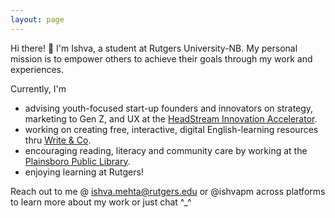 ```yaml
---
layout: page
---
```

Hi there! 👋
I'm Ishva, a student at Rutgers University-NB. My personal mission is to empower others to achieve their goals through my work and experiences.

 Currently, I'm
 - advising youth-focused start-up founders and innovators on strategy, marketing to Gen Z, and UX at the [HeadStream Innovation Accelerator](https://www.headstreaminnovation.com).
 - working on creating free, interactive, digital English-learning resources thru [Write & Co](https://writenco.org).
 - encouraging reading, literacy and community care by working at the [Plainsboro Public Library](https://plainsborolibrary.org).
 - enjoying learning at Rutgers!

Reach out to me @ [ishva.mehta@rutgers.edu](mailto:ishva.mehta@rutgers.edu) or @ishvapm across platforms to learn more about my work or just chat ^_^


